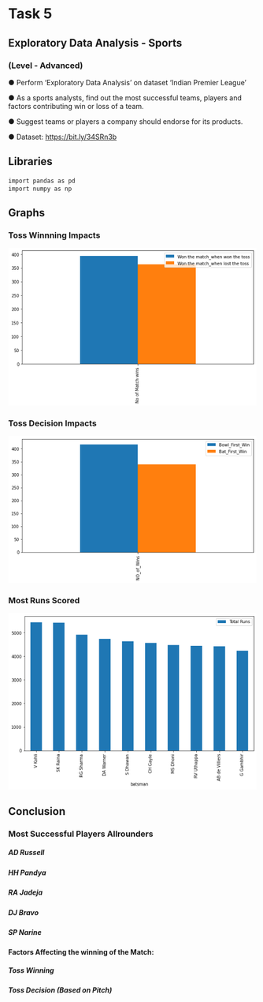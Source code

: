 # Task 5

##    Exploratory Data Analysis - Sports

###    (Level - Advanced)

● Perform ‘Exploratory Data Analysis’ on dataset ‘Indian Premier League’

● As a sports analysts, find out the most successful teams, players and factors contributing win or loss of a team.

● Suggest teams or players a company should endorse for its products.

● Dataset: https://bit.ly/34SRn3b

## Libraries
~~~
import pandas as pd
import numpy as np
~~~
## Graphs

### Toss Winnning Impacts

![toss_winning_impact](https://github.com/aithalshreeram/Sparks_Foundation_Internship/blob/main/Task_5/Images/Images%20(1).png)

### Toss Decision Impacts 

![toss_decision_impact](https://github.com/aithalshreeram/Sparks_Foundation_Internship/blob/main/Task_5/Images/Images%20(2).png)

### Most Runs Scored

![most_run_scored](https://github.com/aithalshreeram/Sparks_Foundation_Internship/blob/main/Task_5/Images/Images%20(4).png)

## Conclusion

### Most Successful Players Allrounders

##### AD Russell

##### HH Pandya

##### RA Jadeja

##### DJ Bravo

##### SP Narine

#### Factors Affecting the winning of the Match:

##### Toss Winning

##### Toss Decision (Based on Pitch)
